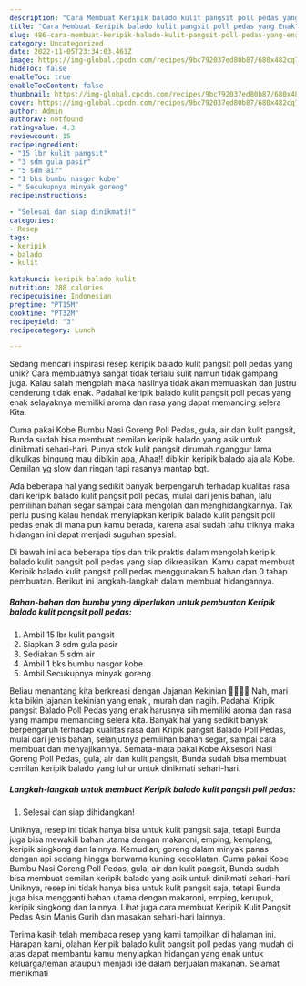```yaml
---
description: "Cara Membuat Keripik balado kulit pangsit poll pedas yang Enak"
title: "Cara Membuat Keripik balado kulit pangsit poll pedas yang Enak"
slug: 486-cara-membuat-keripik-balado-kulit-pangsit-poll-pedas-yang-enak
category: Uncategorized
date: 2022-11-05T23:34:03.461Z
image: https://img-global.cpcdn.com/recipes/9bc792037ed80b87/680x482cq70/keripik-balado-kulit-pangsit-poll-pedas-foto-resep-utama.jpg
hideToc: false
enableToc: true
enableTocContent: false
thumbnail: https://img-global.cpcdn.com/recipes/9bc792037ed80b87/680x482cq70/keripik-balado-kulit-pangsit-poll-pedas-foto-resep-utama.jpg
cover: https://img-global.cpcdn.com/recipes/9bc792037ed80b87/680x482cq70/keripik-balado-kulit-pangsit-poll-pedas-foto-resep-utama.jpg
author: Admin
authorAv: notfound
ratingvalue: 4.3
reviewcount: 15
recipeingredient:
- "15 lbr kulit pangsit"
- "3 sdm gula pasir"
- "5 sdm air"
- "1 bks bumbu nasgor kobe"
- " Secukupnya minyak goreng"
recipeinstructions:

- "Selesai dan siap dinikmati!"
categories:
- Resep
tags:
- keripik
- balado
- kulit

katakunci: keripik balado kulit 
nutrition: 288 calories
recipecuisine: Indonesian
preptime: "PT15M"
cooktime: "PT32M"
recipeyield: "3"
recipecategory: Lunch

---
```





Sedang mencari inspirasi resep keripik balado kulit pangsit poll pedas yang unik? Cara membuatnya sangat tidak terlalu sulit namun tidak gampang juga. Kalau salah mengolah maka hasilnya tidak akan memuaskan dan justru cenderung tidak enak. Padahal keripik balado kulit pangsit poll pedas yang enak selayaknya memiliki aroma dan rasa yang dapat memancing selera Kita.





Cuma pakai Kobe Bumbu Nasi Goreng Poll Pedas, gula, air dan kulit pangsit, Bunda sudah bisa membuat cemilan keripik balado yang asik untuk dinikmati sehari-hari. Punya stok kulit pangsit dirumah.nganggur lama dikulkas bingung mau dibikin apa, Ahaa!! dibikin keripik balado aja ala Kobe. Cemilan yg slow dan ringan tapi rasanya mantap bgt.

Ada beberapa hal yang sedikit banyak berpengaruh terhadap kualitas rasa dari keripik balado kulit pangsit poll pedas, mulai dari jenis bahan, lalu pemilihan bahan segar sampai cara mengolah dan menghidangkannya. Tak perlu pusing kalau hendak menyiapkan keripik balado kulit pangsit poll pedas enak di mana pun kamu berada, karena asal sudah tahu triknya maka hidangan ini dapat menjadi suguhan spesial.






Di bawah ini ada beberapa tips dan trik praktis dalam mengolah keripik balado kulit pangsit poll pedas yang siap dikreasikan. Kamu dapat membuat Keripik balado kulit pangsit poll pedas menggunakan 5 bahan dan 0 tahap pembuatan. Berikut ini langkah-langkah dalam membuat hidangannya.

<!--inarticleads1-->

##### Bahan-bahan dan bumbu yang diperlukan untuk pembuatan Keripik balado kulit pangsit poll pedas:

1. Ambil 15 lbr kulit pangsit
1. Siapkan 3 sdm gula pasir
1. Sediakan 5 sdm air
1. Ambil 1 bks bumbu nasgor kobe
1. Ambil  Secukupnya minyak goreng


Beliau menantang kita berkreasi dengan Jajanan Kekinian 💃🏻💃🏻 Nah, mari kita bikin jajanan kekinian yang enak , murah dan nagih. Padahal Kripik pangsit Balado Poll Pedas yang enak harusnya sih memiliki aroma dan rasa yang mampu memancing selera kita. Banyak hal yang sedikit banyak berpengaruh terhadap kualitas rasa dari Kripik pangsit Balado Poll Pedas, mulai dari jenis bahan, selanjutnya pemilihan bahan segar, sampai cara membuat dan menyajikannya. Semata-mata pakai Kobe Aksesori Nasi Goreng Poll Pedas, gula, air dan kulit pangsit, Bunda sudah bisa membuat cemilan keripik balado yang luhur untuk dinikmati sehari-hari. 

<!--inarticleads2-->

##### Langkah-langkah untuk membuat Keripik balado kulit pangsit poll pedas:


1. Selesai dan siap dihidangkan!

Uniknya, resep ini tidak hanya bisa untuk kulit pangsit saja, tetapi Bunda juga bisa mewakili bahan utama dengan makaroni, emping, kemplang, keripik singkong dan lainnya. Kemudian, goreng dalam minyak panas dengan api sedang hingga berwarna kuning kecoklatan. Cuma pakai Kobe Bumbu Nasi Goreng Poll Pedas, gula, air dan kulit pangsit, Bunda sudah bisa membuat cemilan keripik balado yang asik untuk dinikmati sehari-hari. Uniknya, resep ini tidak hanya bisa untuk kulit pangsit saja, tetapi Bunda juga bisa mengganti bahan utama dengan makaroni, emping, kerupuk, keripik singkong dan lainnya. Lihat juga cara membuat Keripik Kulit Pangsit Pedas Asin Manis Gurih dan masakan sehari-hari lainnya. 

Terima kasih telah membaca resep yang kami tampilkan di halaman ini. Harapan kami, olahan Keripik balado kulit pangsit poll pedas yang mudah di atas dapat membantu kamu menyiapkan hidangan yang enak untuk keluarga/teman ataupun menjadi ide dalam berjualan makanan. Selamat menikmati
